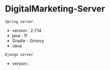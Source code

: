 # DigitalMarketing-Server




`Spring server`
- version : 2.7.14
- java : 11
- Gradle - Groovy 
- Java

`Django server`
- version : 

